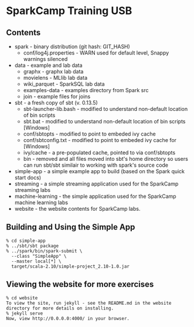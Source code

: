 # SparkCamp Training USB #

## Contents ##
 * spark - binary distribution (git hash: GIT_HASH)
     * conf/log4j.properties - WARN used for default level, Snappy warnings silenced
 * data - example and lab data
     * graphx - graphx lab data
     * movielens - MLlib lab data
     * wiki_parquet - SparkSQL lab data
     * examples-data - examples directory from Spark src
     * join - example files for joins
 * sbt - a fresh copy of sbt (v. 0.13.5)
     * sbt-launcher-lib.bash - modified to understand non-default location of bin scripts
     * sbt.bat - modified to understand non-default location of bin scripts [Windows]
     * conf/sbtopts - modified to point to embeded ivy cache
     * conf/sbtconfig.txt - modified to point to embeded ivy cache for [Windows]
     * ivy/cache - a pre-populated cache, pointed to via conf/sbtopts
     * bin - removed and all files moved into sbt's home directory so users can run sbt/sbt similair to working with spark's source code 
 * simple-app - a simple example app to build (based on the Spark quick start docs)
 * streaming - a simple streaming application used for the SparkCamp streaming labs
 * machine-learning - the simple application used for the SparkCamp machine learning labs
 * website - the website contents for SparkCamp labs.

## Building and Using the Simple App ##
    % cd simple-app
    % ../sbt/sbt package
    % ../spark/bin/spark-submit \
      --class "SimpleApp" \
      --master local[*] \
      target/scala-2.10/simple-project_2.10-1.0.jar

## Viewing the website for more exercises
    % cd website
    To view the site, run jekyll - see the README.md in the website directory for more details on installing.
    % jekyll serve
    Now, view http://0.0.0.0:4000/ in your browser.